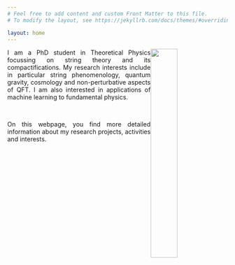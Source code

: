 ```yaml
---
# Feel free to add content and custom Front Matter to this file.
# To modify the layout, see https://jekyllrb.com/docs/themes/#overriding-theme-defaults

layout: home
---
```




<img style="float: right;" src="{{site.url}}images/profile01.JPG" width="35%" height="auto">

<div style="width: 450px;">
   <p align="justify"> I am a PhD student in Theoretical Physics focussing on string theory and its compactifications. My research interests include in particular string phenomenology, quantum gravity, cosmology and non-perturbative aspects of QFT. I am also interested in applications of machine learning to fundamental physics. </p>
</div>
<br>
<div style="width: 450px;">
    <p align="justify" >
    On this webpage, you find more detailed information about my research projects, activities and interests.
    </p> 
</div>




